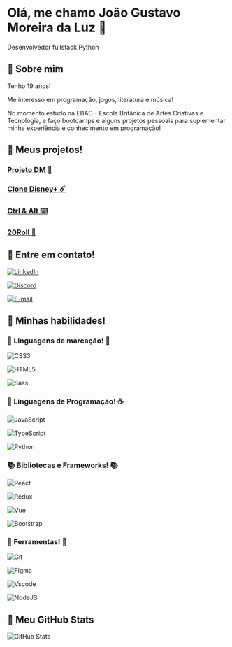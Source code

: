 

# Olá, me chamo João Gustavo Moreira da Luz 👋

Desenvolvedor fullstack Python

## 🚀 Sobre mim

Tenho 19 anos!

Me interesso em programação, jogos, literatura e música!

No momento estudo na EBAC - Escola Britânica de Artes Criativas e Tecnologia, e faço bootcamps e alguns projetos pessoais para suplementar minha experiência e conhecimento em programação!

## 🌟 Meus projetos!

### [Projeto DM 🐲](https://projeto-dm.vercel.app)

### [Clone Disney+ ☄️](https://clone-disneyplus-otc6.vercel.app)

### [Ctrl & Alt ⌨️](https://curso-frontend-2.vercel.app) 

### [20Roll 🎲](https://curso-frontend-opq4.vercel.app) 

## 📱 Entre em contato!

[![LinkedIn](https://img.shields.io/badge/LinkedIn-0077B5?style=for-the-badge&logo=linkedin&logoColor=white)](https://www.linkedin.com/in/joão-gustavo-dev/)

[![Discord](https://img.shields.io/badge/junkertooth-7289DA?style=for-the-badge&logo=discord&logoColor=white)](https://discord.com/channels/@junkertooth/)

[![E-mail](https://img.shields.io/badge/-Email-000?style=for-the-badge&logo=microsoft-outlook&logoColor=007BFF)](mailto:joaogustavo9992@outlook.com)

## 🔷 Minhas habilidades!

### 🎯 Linguagens de marcação! 🎯

![CSS3](https://img.shields.io/badge/CSS3-1572B6?style=for-the-badge&logo=css3&logoColor=white)

![HTML5](https://img.shields.io/badge/HTML5-E34F26?style=for-the-badge&logo=html5&logoColor=white)

![Sass](https://img.shields.io/badge/Sass-000?style=for-the-badge&logo=sass)

### 🐍 Linguagens de Programação! ☕

![JavaScript](https://img.shields.io/badge/JavaScript-F7DF1E?style=for-the-badge&logo=javascript&logoColor=black)

![TypeScript](https://img.shields.io/badge/TypeScript-007ACC?style=for-the-badge&logo=typescript&logoColor=white)

![Python](https://img.shields.io/badge/python-3670A0?style=for-the-badge&logo=python&logoColor=ffdd54)


### 📚 Bibliotecas e Frameworks! 📚

![React](https://img.shields.io/badge/React-20232A?style=for-the-badge&logo=react&logoColor=61DAFB)

![Redux](https://img.shields.io/badge/redux-%23593d88.svg?style=for-the-badge&logo=redux&logoColor=white)

![Vue](https://img.shields.io/badge/vuejs-%2335495e.svg?style=for-the-badge&logo=vuedotjs&logoColor=%234FC08D)

![Bootstrap](https://img.shields.io/badge/-boostrap-0D1117?style=for-the-badge&logo=bootstrap&labelColor=0D1117)

### 🔧 Ferramentas! 🔧

![Git](https://img.shields.io/badge/GIT-E44C30?style=for-the-badge&logo=git&logoColor=white)

![Figma](https://img.shields.io/badge/Figma-696969?style=for-the-badge&logo=figma&logoColor=figma)

![Vscode](https://img.shields.io/badge/Vscode-007ACC?style=for-the-badge&logo=visual-studio-code&logoColor=white)

![NodeJS](https://img.shields.io/badge/node.js-6DA55F?style=for-the-badge&logo=node.js&logoColor=white)



## 💙 Meu GitHub Stats

![GitHub Stats](https://github-readme-stats.vercel.app/api?username=JoaoMoreiraLuz&theme=holi)
